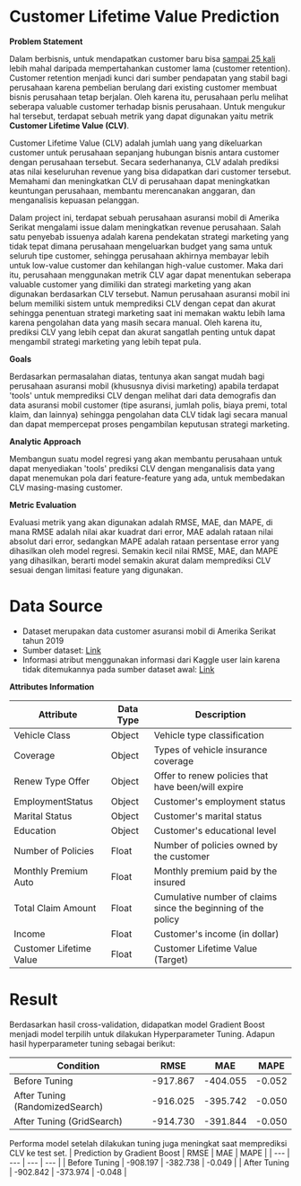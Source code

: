# Customer Lifetime Value Prediction

**Problem Statement**

Dalam berbisnis, untuk mendapatkan customer baru bisa [sampai 25 kali](https://hbr.org/2014/10/the-value-of-keeping-the-right-customers) lebih mahal daripada mempertahankan customer lama (customer retention). Customer retention menjadi kunci dari sumber pendapatan yang stabil bagi perusahaan karena pembelian berulang dari existing customer membuat bisnis perusahaan tetap berjalan. Oleh karena itu, perusahaan perlu melihat seberapa valuable customer terhadap bisnis perusahaan. Untuk mengukur hal tersebut, terdapat sebuah metrik yang dapat digunakan yaitu metrik **Customer Lifetime Value (CLV)**.

Customer Lifetime Value (CLV) adalah jumlah uang yang dikeluarkan customer untuk perusahaan sepanjang hubungan bisnis antara customer dengan perusahaan tersebut. Secara sederhananya, CLV adalah prediksi atas nilai keseluruhan revenue yang bisa didapatkan dari customer tersebut. Memahami dan meningkatkan CLV di perusahaan dapat meningkatkan keuntungan perusahaan, membantu merencanakan anggaran, dan menganalisis kepuasan pelanggan.

Dalam project ini, terdapat sebuah perusahaan asuransi mobil di Amerika Serikat mengalami issue dalam meningkatkan revenue perusahaan. Salah satu penyebab issuenya adalah karena pendekatan strategi marketing yang tidak tepat dimana perusahaan mengeluarkan budget yang sama untuk seluruh tipe customer, sehingga perusahaan akhirnya membayar lebih untuk low-value customer dan kehilangan high-value customer. Maka dari itu, perusahaan menggunakan metrik CLV agar dapat menentukan seberapa valuable customer yang dimiliki dan strategi marketing yang akan digunakan berdasarkan CLV tersebut. Namun perusahaan asuransi mobil ini belum memiliki sistem untuk memprediksi CLV dengan cepat dan akurat sehingga penentuan strategi marketing saat ini memakan waktu lebih lama karena pengolahan data yang masih secara manual. Oleh karena itu, prediksi CLV yang lebih cepat dan akurat sangatlah penting untuk dapat mengambil strategi marketing yang lebih tepat pula.

**Goals**

Berdasarkan permasalahan diatas, tentunya akan sangat mudah bagi perusahaan asuransi mobil (khususnya divisi marketing) apabila terdapat 'tools' untuk memprediksi CLV dengan melihat dari data demografis dan data asuransi mobil customer (tipe asuransi, jumlah polis, biaya premi, total klaim, dan lainnya) sehingga pengolahan data CLV tidak lagi secara manual dan dapat mempercepat proses pengambilan keputusan strategi marketing.

**Analytic Approach**

Membangun suatu model regresi yang akan membantu perusahaan untuk dapat menyediakan 'tools' prediksi CLV dengan menganalisis data yang dapat menemukan pola dari feature-feature yang ada, untuk membedakan CLV masing-masing customer.

**Metric Evaluation**

Evaluasi metrik yang akan digunakan adalah RMSE, MAE, dan MAPE, di mana RMSE adalah nilai akar kuadrat dari error, MAE adalah rataan nilai absolut dari error, sedangkan MAPE adalah rataan persentase error yang dihasilkan oleh model regresi. Semakin kecil nilai RMSE, MAE, dan MAPE yang dihasilkan, berarti model semakin akurat dalam memprediksi CLV sesuai dengan limitasi feature yang digunakan. 

# Data Source

- Dataset merupakan data customer asuransi mobil di Amerika Serikat tahun 2019
- Sumber dataset: [Link](https://www.kaggle.com/datasets/pankajjsh06/ibm-watson-marketing-customer-value-data)
- Informasi atribut menggunakan informasi dari Kaggle user lain karena tidak ditemukannya pada sumber dataset awal: [Link](https://www.kaggle.com/code/juancarlosventosa/models-to-improve-customer-retention/notebook)

**Attributes Information**

| **Attribute** | **Data Type** | **Description** |
| --- | --- | --- |
| Vehicle Class | Object | Vehicle type classification |
| Coverage | Object | Types of vehicle insurance coverage |
| Renew Type Offer | Object | Offer to renew policies that have been/will expire |
| EmploymentStatus | Object | Customer's employment status |
| Marital Status | Object | Customer's marital status |
| Education | Object | Customer's educational level |
| Number of Policies | Float | Number of policies owned by the customer |
| Monthly Premium Auto | Float | Monthly premium paid by the insured |
| Total Claim Amount | Float | Cumulative number of claims since the beginning of the policy |
| Income | Float | Customer's income (in dollar) |
| Customer Lifetime Value | Float | Customer Lifetime Value (Target) |

# Result

Berdasarkan hasil cross-validation, didapatkan model Gradient Boost menjadi model terpilih untuk dilakukan Hyperparameter Tuning. Adapun hasil hyperparameter tuning sebagai berikut:

| Condition | RMSE | MAE | MAPE |
| --- | --- | --- | --- |
| Before Tuning | -917.867 | -404.055 | -0.052 |
| After Tuning (RandomizedSearch) | -916.025 | -395.742 | -0.050 |
| After Tuning (GridSearch) | -914.730 | -391.844 | -0.050 |

Performa model setelah dilakukan tuning juga meningkat saat memprediksi CLV ke test set.
| Prediction by Gradient Boost | RMSE | MAE | MAPE |
| --- | --- | --- | --- |
| Before Tuning | -908.197 | -382.738 | -0.049 |
| After Tuning | -902.842 | -373.974 | -0.048 |
